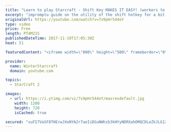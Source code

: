 ```yaml
---
title: "Learn to play Starcraft - Shift Key MAKES IT EASY! (workers to gas, waypoints, ctrl grps, moving)"
excerpt: "impromptu guide on the utility of the shift hotkey for a bit of everything"
originalUrl: https://youtube.com/watch?v=7x9pHr544oY
type: video
price: Free
length: PT4M21S
publishedDateTime: 2017-11-19T17:05:30Z
heat: 51

featuredContent: "<iframe width=\"800\" height=\"500\" frameborder=\"0\" src=\"https://www.youtube.com/embed/7x9pHr544oY\" allow=\"accelerometer; autoplay; encrypted-media; gyroscope; picture-in-picture\" allowfullscreen></iframe>"

provider:
  name: WinterStarcraft
  domain: youtube.com

topics:
  - StarCraft 2

images:
  - url: https://i.ytimg.com/vi/7x9pHr544oY/maxresdefault.jpg
    width: 1280
    height: 720
    isCached: true

secured: "vuFI7VaSF8THErwJXeNYA2r7aeIiDGuNWhzb3kHYyNDRXahOMQCDLeZkJLG126bJBsNcZaVvqShpmxZh6DXvLVY2NTmd/uz5jWbLmJ1LSf1XrOkMhZO/48yFpIRlYg9DMLcf5umWWD39OsQsPFDy2d/j3K5zgZez1EkaB+gx1U2APkYdg0j6/JAnVUlQQVjW04DmnSLW9tjrg4BvxsMGX1eLMOuTyuLHFkgloP5IKrnZi4uG9o63V9SiTX54Keu6U5sVwhSnfrObdkhdVF8Ih2gZua5hpVmtdq6dVVOE5plLCEVEJ8+0JpRMqFz5tqq7/STuAwgrnf9NWqYDCrnuEDq5yZHAndfmMeGwlQX/Hu0zCWEU8rm6oeglnLL7t8i/FpWFFFebMkTfd4Kz4AOOA6ZwO5BzFVKZ2WrTvB99BIk=;8vRNUs3dxqIWyJbxlQ42gQ=="
---
```


